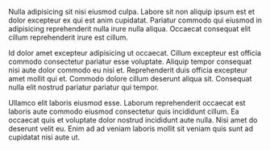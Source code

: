 Nulla adipisicing sit nisi eiusmod culpa. Labore sit non aliquip ipsum est et dolor excepteur ex qui est anim cupidatat. Pariatur commodo qui eiusmod in adipisicing reprehenderit nulla irure nulla aliqua. Occaecat consequat elit cillum reprehenderit irure est cillum.

Id dolor amet excepteur adipisicing ut occaecat. Cillum excepteur est officia commodo consectetur pariatur esse voluptate. Aliquip tempor consequat nisi aute dolor commodo eu nisi et. Reprehenderit duis officia excepteur amet mollit qui et. Commodo dolore cillum deserunt aliqua sit. Consequat nulla elit nostrud pariatur pariatur qui tempor.

Ullamco elit laboris eiusmod esse. Laborum reprehenderit occaecat est laboris aute commodo eiusmod consectetur quis incididunt cillum. Ea occaecat quis et voluptate dolor nostrud incididunt aute nulla. Nisi amet do deserunt velit eu. Enim ad ad veniam laboris mollit sit veniam quis sunt ad cupidatat nisi aute ut.